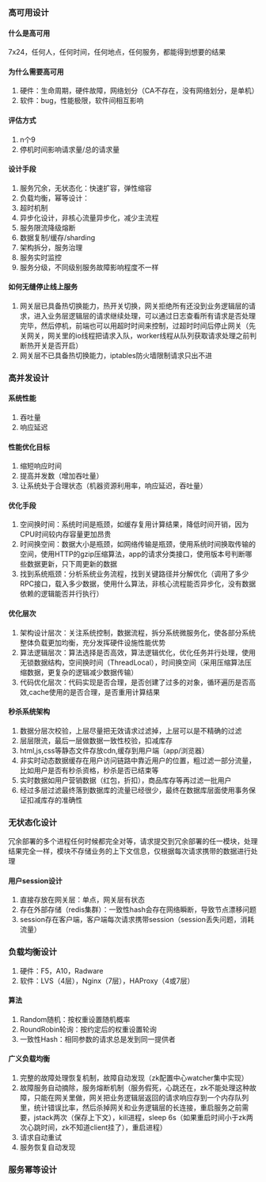 ### 高可用设计

#### 什么是高可用

7x24，任何人，任何时间，任何地点，任何服务，都能得到想要的结果

#### 为什么需要高可用

1. 硬件：生命周期，硬件故障，网络划分（CA不存在，没有网络划分，是单机）
2. 软件：bug，性能极限，软件间相互影响

#### 评估方式

1. n个9
2. 停机时间影响请求量/总的请求量

#### 设计手段

1. 服务冗余，无状态化：快速扩容，弹性缩容
2. 负载均衡，幂等设计：
3. 超时机制
4. 异步化设计，非核心流量异步化，减少主流程
5. 服务限流降级熔断
6. 数据复制/缓存/sharding
7. 架构拆分，服务治理
8. 服务实时监控
9. 服务分级，不同级别服务故障影响程度不一样

#### 如何无缝停止线上服务

1. 网关层已具备热切换能力，热开关切换，网关拒绝所有还没到业务逻辑层的请求，进入业务层逻辑层的请求继续处理，可以通过日志查看所有请求是否处理完毕，然后停机，前端也可以用超时时间来控制，过超时时间后停止网关（先关网关，网关里的io线程把请求入队，worker线程从队列获取请求处理之前判断热开关是否开启）
2. 网关层不已具备热切换能力，iptables防火墙限制请求只出不进



### 高并发设计

#### 系统性能

1. 吞吐量
2. 响应延迟

#### 性能优化目标

1. 缩短响应时间
2. 提高并发数（增加吞吐量）
3. 让系统处于合理状态（机器资源利用率，响应延迟，吞吐量）

#### 优化手段

1. 空间换时间：系统时间是瓶颈，如缓存复用计算结果，降低时间开销，因为CPU时间较内存容量更加昂贵
2. 时间换空间：数据大小是瓶颈，如网络传输是瓶颈，使用系统时间换取传输的空间，使用HTTP的gzip压缩算法，app的请求分类接口，使用版本号判断哪些数据更新，只下周更新的数据
3. 找到系统瓶颈：分析系统业务流程，找到关键路径并分解优化（调用了多少RPC接口，载入多少数据，使用什么算法，非核心流程能否异步化，没有数据依赖的逻辑能否并行执行）

#### 优化层次

1. 架构设计层次：关注系统控制，数据流程，拆分系统微服务化，使各部分系统整体负载更加均衡，充分发挥硬件设施性能优势
2. 算法逻辑层次：算法选择是否高效，算法逻辑优化，优化任务并行处理，使用无锁数据结构，空间换时间（ThreadLocal），时间换空间（采用压缩算法压缩数据，更复杂的逻辑减少数据传输）
3. 代码优化层次：代码实现是否合理，是否创建了过多的对象，循环遍历是否高效,cache使用的是否合理，是否重用计算结果

#### 秒杀系统架构

1. 数据分层次校验，上层尽量把无效请求过滤掉，上层可以是不精确的过滤
2. 层层限流，最后一层做数据一致性校验，扣减库存
3. html,js,css等静态文件存放cdn,缓存到用户端（app/浏览器）
4. 非实时动态数据缓存在用户访问链路中靠近用户的位置，粗过滤一部分流量，比如用户是否有秒杀资格，秒杀是否已结束等
5. 实时数据如用户营销数据（红包，折扣），商品库存等再过滤一批用户
6. 经过多层过滤最终落到数据库的流量已经很少，最终在数据库层面使用事务保证扣减库存的准确性

### 无状态化设计

冗余部署的多个进程任何时候都完全对等，请求提交到冗余部署的任一模块，处理结果完全一样，模块不存储业务的上下文信息，仅根据每次请求携带的数据进行处理

#### 用户session设计

1. 直接存放在网关层：单点，网关层有状态
2. 存在外部存储（redis集群）：一致性hash会存在网络瞬断，导致节点漂移问题
3. session存在客户端，客户端每次请求携带session（session丢失问题，消耗流量）

### 负载均衡设计

1. 硬件：F5，A10，Radware
2. 软件：LVS（4层），Nginx（7层），HAProxy（4或7层）

#### 算法

1. Random随机：按权重设置随机概率
2. RoundRobin轮询：按约定后的权重设置轮询
3. 一致性Hash：相同参数的请求总是发到同一提供者

#### 广义负载均衡

1. 完整的故障处理恢复机制，故障自动发现（zk配置中心watcher集中实现）
2. 故障服务自动摘除，服务熔断机制（服务假死，心跳还在，zk不能处理这种故障，只能在网关里做，网关把业务逻辑层返回的请求响应存到一个内存队列里，统计错误比率，然后杀掉网关和业务逻辑层的长连接，重启服务之前需要，jstack两次（保存上下文），kill进程，sleep 6s（如果重启时间小于zk两次心跳时间，zk不知道client挂了），重启进程）
3. 请求自动重试
4. 服务恢复自动发现

### 服务幂等设计

